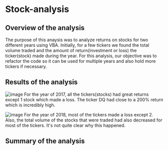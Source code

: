# Stock-analysis

## Overview of the analysis
The purpose of this anaysis was to analyze returns on stocks for two different years using VBA. Initially, for a few tickers we found the total volume traded and the amount of return(investment or loss) the ticker(stock) made during the year. For this analysis, our objective was to refactor the code so it can be used for multiple years and also hold more tickers if necessary.

## Results of the analysis
![image](https://user-images.githubusercontent.com/76402559/118720796-0e9ee980-b7f8-11eb-87bd-b8085aabe74a.png)
For the year of 2017, all the tickers(stocks) had great returns except 1 stock which made a loss. The ticker DQ had close to a 200% return which is incredibly high.

![image](https://user-images.githubusercontent.com/76402559/118720908-2d9d7b80-b7f8-11eb-9e22-a101fd66d153.png)
For the year of 2018, most of the tickers made a loss except 2. Also, the total volume of the stocks that were traded had also decreased for most of the tickers. It's not quite clear why this happened.   

## Summary of the analysis
